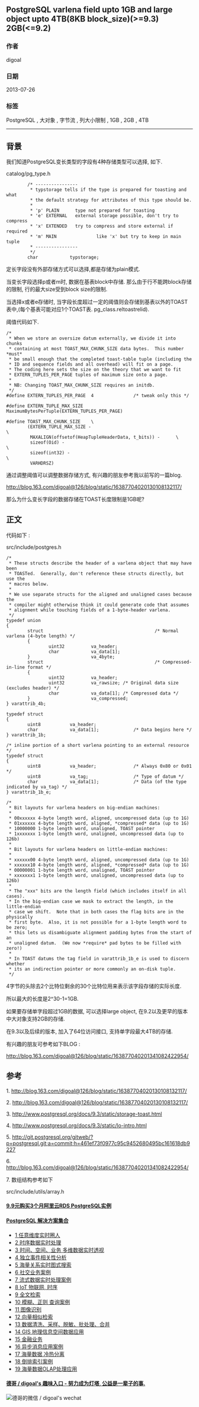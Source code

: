 ## PostgreSQL varlena field upto 1GB and large object upto 4TB(8KB block_size)(>=9.3) 2GB(<=9.2)  
                       
### 作者                       
digoal                        
                          
### 日期                        
2013-07-26                                                 
                        
### 标签                                                                                                                                        
PostgreSQL , 大对象 , 字节流 , 列大小限制 , 1GB , 2GB , 4TB   
                      
----                        
                      
## 背景           
我们知道PostgreSQL变长类型的字段有4种存储类型可以选择, 如下.  
  
catalog/pg_type.h  
  
```  
        /* ----------------  
         * typstorage tells if the type is prepared for toasting and what  
         * the default strategy for attributes of this type should be.  
         *  
         * 'p' PLAIN      type not prepared for toasting  
         * 'e' EXTERNAL   external storage possible, don't try to compress  
         * 'x' EXTENDED   try to compress and store external if required  
         * 'm' MAIN               like 'x' but try to keep in main tuple  
         * ----------------  
         */  
        char            typstorage;  
```  
  
定长字段没有外部存储方式可以选择,都是存储为plain模式.   
  
当变长字段选择p或者m时, 数据在基表block中存储. 那么由于行不能跨block存储的限制, 行的最大size受到block size的限制.   
  
当选择x或者e存储时, 当字段长度超过一定的阈值则会存储到基表以外的TOAST表中,(每个基表可能对应1个TOAST表. pg_class.reltoastrelid).  
  
阈值代码如下.  
  
```  
/*  
 * When we store an oversize datum externally, we divide it into chunks  
 * containing at most TOAST_MAX_CHUNK_SIZE data bytes.  This number *must*  
 * be small enough that the completed toast-table tuple (including the  
 * ID and sequence fields and all overhead) will fit on a page.  
 * The coding here sets the size on the theory that we want to fit  
 * EXTERN_TUPLES_PER_PAGE tuples of maximum size onto a page.  
 *  
 * NB: Changing TOAST_MAX_CHUNK_SIZE requires an initdb.  
 */  
#define EXTERN_TUPLES_PER_PAGE  4               /* tweak only this */  
  
#define EXTERN_TUPLE_MAX_SIZE   MaximumBytesPerTuple(EXTERN_TUPLES_PER_PAGE)  
  
#define TOAST_MAX_CHUNK_SIZE    \  
        (EXTERN_TUPLE_MAX_SIZE -                                                        \  
         MAXALIGN(offsetof(HeapTupleHeaderData, t_bits)) -      \  
         sizeof(Oid) -                                                                          \  
         sizeof(int32) -                                                                        \  
         VARHDRSZ)  
```  
  
通过调整阈值可以调整数据存储方式, 有兴趣的朋友参考我以前写的一篇blog.  
  
http://blog.163.com/digoal@126/blog/static/16387704020130108132117/  
  
那么为什么变长字段的数据存储在TOAST长度限制是1GB呢?  
  
## 正文  
代码如下 :   
  
src/include/postgres.h  
  
```  
/*  
 * These structs describe the header of a varlena object that may have been  
 * TOASTed.  Generally, don't reference these structs directly, but use the  
 * macros below.  
 *  
 * We use separate structs for the aligned and unaligned cases because the  
 * compiler might otherwise think it could generate code that assumes  
 * alignment while touching fields of a 1-byte-header varlena.  
 */  
typedef union  
{  
        struct                                          /* Normal varlena (4-byte length) */  
        {  
                uint32          va_header;  
                char            va_data[1];  
        }                       va_4byte;  
        struct                                          /* Compressed-in-line format */  
        {  
                uint32          va_header;  
                uint32          va_rawsize; /* Original data size (excludes header) */  
                char            va_data[1]; /* Compressed data */  
        }                       va_compressed;  
} varattrib_4b;  
  
typedef struct  
{  
        uint8           va_header;  
        char            va_data[1];             /* Data begins here */  
} varattrib_1b;  
  
/* inline portion of a short varlena pointing to an external resource */  
typedef struct  
{  
        uint8           va_header;              /* Always 0x80 or 0x01 */  
        uint8           va_tag;                 /* Type of datum */  
        char            va_data[1];             /* Data (of the type indicated by va_tag) */  
} varattrib_1b_e;  
  
/*  
 * Bit layouts for varlena headers on big-endian machines:  
 *  
 * 00xxxxxx 4-byte length word, aligned, uncompressed data (up to 1G)  
 * 01xxxxxx 4-byte length word, aligned, *compressed* data (up to 1G)  
 * 10000000 1-byte length word, unaligned, TOAST pointer  
 * 1xxxxxxx 1-byte length word, unaligned, uncompressed data (up to 126b)  
 *  
 * Bit layouts for varlena headers on little-endian machines:  
 *  
 * xxxxxx00 4-byte length word, aligned, uncompressed data (up to 1G)  
 * xxxxxx10 4-byte length word, aligned, *compressed* data (up to 1G)  
 * 00000001 1-byte length word, unaligned, TOAST pointer  
 * xxxxxxx1 1-byte length word, unaligned, uncompressed data (up to 126b)  
 *  
 * The "xxx" bits are the length field (which includes itself in all cases).  
 * In the big-endian case we mask to extract the length, in the little-endian  
 * case we shift.  Note that in both cases the flag bits are in the physically  
 * first byte.  Also, it is not possible for a 1-byte length word to be zero;  
 * this lets us disambiguate alignment padding bytes from the start of an  
 * unaligned datum.  (We now *require* pad bytes to be filled with zero!)  
 *  
 * In TOAST datums the tag field in varattrib_1b_e is used to discern whether  
 * its an indirection pointer or more commonly an on-disk tuple.  
 */  
```  
  
4字节的头除去2个比特位剩余的30个比特位用来表示该字段存储的实际长度.  
  
所以最大的长度是2^30-1=1GB.  
  
如果要存储单字段超过1GB的数据, 可以选择large object, 在9.2以及更早的版本中大对象支持2GB的存储.  
  
在9.3以及后续的版本, 加入了64位访问接口, 支持单字段最大4TB的存储.   
  
有兴趣的朋友可参考如下BLOG :   
  
http://blog.163.com/digoal@126/blog/static/163877040201341082422954/  
  
## 参考  
1\. http://blog.163.com/digoal@126/blog/static/16387704020130108132117/  
  
2\. http://blog.163.com/digoal@126/blog/static/16387704020130108132117/  
  
3\. http://www.postgresql.org/docs/9.3/static/storage-toast.html  
  
4\. http://www.postgresql.org/docs/9.3/static/lo-intro.html  
  
5\. http://git.postgresql.org/gitweb/?p=postgresql.git;a=commit;h=461ef73f0977c95c9452680495bc161618db9227  
  
6\. http://blog.163.com/digoal@126/blog/static/163877040201341082422954/  
  
7\. 数组结构参考如下  
  
src/include/utils/array.h  
    
                                                                                    
                                         
  
  
  
  
  
  
  
  
  
  
  
  
  
  
  
  
  
  
  
  
  
  
  
  
  
  
  
  
  
  
  
  
  
  
  
  
  
  
  
  
  
  
  
  
  
#### [9.9元购买3个月阿里云RDS PostgreSQL实例](https://www.aliyun.com/database/postgresqlactivity "57258f76c37864c6e6d23383d05714ea")
  
  
#### [PostgreSQL 解决方案集合](https://yq.aliyun.com/topic/118 "40cff096e9ed7122c512b35d8561d9c8")
- [1 任意维度实时圈人](https://yq.aliyun.com/topic/118 "40cff096e9ed7122c512b35d8561d9c8")
- [2 时序数据实时处理](https://yq.aliyun.com/topic/118 "40cff096e9ed7122c512b35d8561d9c8")
- [3 时间、空间、业务 多维数据实时透视](https://yq.aliyun.com/topic/118 "40cff096e9ed7122c512b35d8561d9c8")
- [4 独立事件相关性分析](https://yq.aliyun.com/topic/118 "40cff096e9ed7122c512b35d8561d9c8")
- [5 海量关系实时图式搜索](https://yq.aliyun.com/topic/118 "40cff096e9ed7122c512b35d8561d9c8")
- [6 社交业务案例](https://yq.aliyun.com/topic/118 "40cff096e9ed7122c512b35d8561d9c8")
- [7 流式数据实时处理案例](https://yq.aliyun.com/topic/118 "40cff096e9ed7122c512b35d8561d9c8")
- [8 IoT 物联网, 时序](https://yq.aliyun.com/topic/118 "40cff096e9ed7122c512b35d8561d9c8")
- [9 全文检索](https://yq.aliyun.com/topic/118 "40cff096e9ed7122c512b35d8561d9c8")
- [10 模糊、正则 查询案例](https://yq.aliyun.com/topic/118 "40cff096e9ed7122c512b35d8561d9c8")
- [11 图像识别](https://yq.aliyun.com/topic/118 "40cff096e9ed7122c512b35d8561d9c8")
- [12 向量相似检索](https://yq.aliyun.com/topic/118 "40cff096e9ed7122c512b35d8561d9c8")
- [13 数据清洗、采样、脱敏、批处理、合并](https://yq.aliyun.com/topic/118 "40cff096e9ed7122c512b35d8561d9c8")
- [14 GIS 地理信息空间数据应用](https://yq.aliyun.com/topic/118 "40cff096e9ed7122c512b35d8561d9c8")
- [15 金融业务](https://yq.aliyun.com/topic/118 "40cff096e9ed7122c512b35d8561d9c8")
- [16 异步消息应用案例](https://yq.aliyun.com/topic/118 "40cff096e9ed7122c512b35d8561d9c8")
- [17 海量数据 冷热分离](https://yq.aliyun.com/topic/118 "40cff096e9ed7122c512b35d8561d9c8")
- [18 倒排索引案例](https://yq.aliyun.com/topic/118 "40cff096e9ed7122c512b35d8561d9c8")
- [19 海量数据OLAP处理应用](https://yq.aliyun.com/topic/118 "40cff096e9ed7122c512b35d8561d9c8")
  
  
#### [德哥 / digoal's 趣味入口 - 努力成为灯塔, 公益是一辈子的事.](https://github.com/digoal/blog/blob/master/README.md "22709685feb7cab07d30f30387f0a9ae")
  
  
![德哥的微信 / digoal's wechat](../pic/digoal_weixin.jpg "f7ad92eeba24523fd47a6e1a0e691b59")
  
